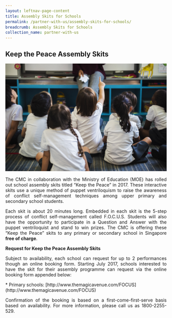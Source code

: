 ```yaml
---
layout: leftnav-page-content
title: Assembly Skits for Schools
permalink: /partner-with-us/assembly-skits-for-schools/
breadcrumb: Assembly Skits for Schools
collection_name: partner-with-us
---
```


Keep the Peace Assembly Skits
---

<div class="image"><img src="/images/1504167761871.png/" style="width:600px" alt="Peace Assembly Skits" title="Peace Assembly Skits"></div>

<p style="text-align: justify">The CMC in collaboration with the Ministry of Education (MOE) has rolled out school assembly skits titled “Keep the Peace” in 2017. These interactive skits use a unique method of puppet ventriloquism to raise the awareness of conflict self-management techniques among upper primary and secondary school students.</p>

<p style="text-align: justify">Each skit is about 20 minutes long. Embedded in each skit is the 5-step process of conflict self-management called F.O.C.U.S. Students will also have the opportunity to participate in a Question and Answer with the puppet ventriloquist and stand to win prizes. The CMC is offering these “Keep the Peace” skits to any primary or secondary school in Singapore <b>free of charge</b>.</p>

**Request for Keep the Peace Assembly Skits**

<p style="text-align: justify">Subject to availability, each school can request for up to 2 performances though an online booking form. Starting July 2017, schools interested to have the skit for their assembly programme can request via the online booking form appended below:</p>
* Primary schools: [http://www.themagicavenue.com/FOCUS](http://www.themagicavenue.com/FOCUS)

<p style="text-align: justify">Confirmation of the booking is based on a first-come-first-serve basis based on availability. For more information, please call us as 1800-2255-529.</p>
